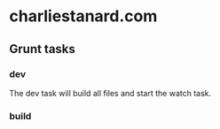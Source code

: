 # charliestanard.com

## Grunt tasks

### dev

The dev task will build all files and start the watch task.

### build